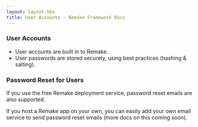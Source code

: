 ```yaml
---
layout: layout.hbs
title: User Accounts - Remake Framework Docs
---
```


### User Accounts

* User accounts are built in to Remake.
* User passwords are stored securely, using best practices (hashing & salting).

### Password Reset for Users

If you use the free Remake deployment service, password reset emails are also supported.

If you host a Remake app on your own, you can easily add your own email service to send password reset emails (more docs on this coming soon).

